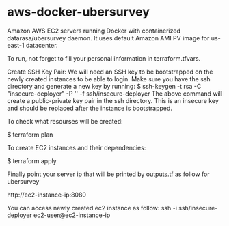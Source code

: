 # aws-docker-ubersurvey
Amazon AWS EC2 servers running Docker with containerized datarasa/ubersurvey daemon. It uses default Amazon AMI PV image for us-east-1 datacenter.

To run, not forget to fill your personal information in terraform.tfvars.

Create SSH Key Pair:
We will need an SSH key to be bootstrapped on the newly created instances to be able to login. Make sure you have the ssh directory and generate a new key by running:
$ ssh-keygen -t rsa -C "insecure-deployer" -P '' -f ssh/insecure-deployer
The above command will create a public-private key pair in the ssh directory. This is an insecure key and should be replaced after the instance is bootstrapped.


To check what resourses will be created:

$ terraform plan

To create EC2 instances and their dependencies:

$ terraform apply

Finally point your server ip that will be printed by outputs.tf as follow for ubersurvey

http://ec2-instance-ip:8080

You can access newly created ec2 instance as follow:
ssh -i ssh/insecure-deployer ec2-user@ec2-instance-ip



